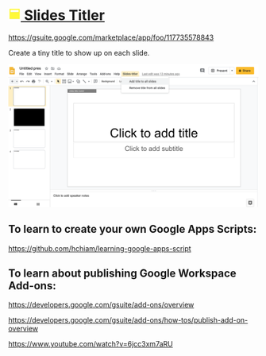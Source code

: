 # [<img src="slides-titler.png" height="25"> Slides Titler](https://gsuite.google.com/marketplace/app/foo/117735578843)

https://gsuite.google.com/marketplace/app/foo/117735578843

Create a tiny title to show up on each slide.

<img src="screenshot-wide-menu.png" width="700">

## To learn to create your own Google Apps Scripts:

<https://github.com/hchiam/learning-google-apps-script>

## To learn about publishing Google Workspace Add-ons:

<https://developers.google.com/gsuite/add-ons/overview>

<https://developers.google.com/gsuite/add-ons/how-tos/publish-add-on-overview>

<https://www.youtube.com/watch?v=6jcc3xm7aRU>
